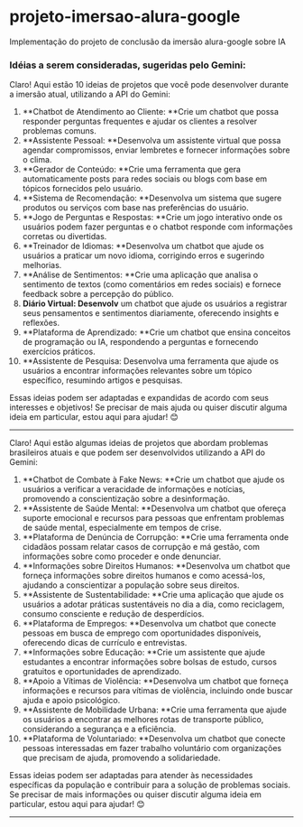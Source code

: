 # projeto-imersao-alura-google
Implementação do projeto de conclusão da imersão alura-google sobre IA

### Idéias a serem consideradas, sugeridas pelo Gemini:  
Claro! Aqui estão 10 ideias de projetos que você pode desenvolver durante a imersão atual, utilizando a API do Gemini:  
1. **Chatbot de Atendimento ao Cliente: **Crie um chatbot que possa responder perguntas frequentes e ajudar os clientes a resolver problemas comuns.
2. **Assistente Pessoal: **Desenvolva um assistente virtual que possa agendar compromissos, enviar lembretes e fornecer informações sobre o clima.
3. **Gerador de Conteúdo: **Crie uma ferramenta que gera automaticamente posts para redes sociais ou blogs com base em tópicos fornecidos pelo usuário.
4. **Sistema de Recomendação: **Desenvolva um sistema que sugere produtos ou serviços com base nas preferências do usuário.
4. **Jogo de Perguntas e Respostas: **Crie um jogo interativo onde os usuários podem fazer perguntas e o chatbot responde com informações corretas ou divertidas.
5. **Treinador de Idiomas: **Desenvolva um chatbot que ajude os usuários a praticar um novo idioma, corrigindo erros e sugerindo melhorias.
6. **Análise de Sentimentos: **Crie uma aplicação que analisa o sentimento de textos (como comentários em redes sociais) e fornece feedback sobre a percepção do público.
7. **Diário Virtual: Desenvolv** um chatbot que ajude os usuários a registrar seus pensamentos e sentimentos diariamente, oferecendo insights e reflexões.
8. **Plataforma de Aprendizado: **Crie um chatbot que ensina conceitos de programação ou IA, respondendo a perguntas e fornecendo exercícios práticos.
9. **Assistente de Pesquisa: Desenvolva uma ferramenta que ajude os usuários a encontrar informações relevantes sobre um tópico específico, resumindo artigos e pesquisas.

Essas ideias podem ser adaptadas e expandidas de acordo com seus interesses e objetivos! Se precisar de mais ajuda ou quiser discutir alguma ideia em particular, estou aqui para ajudar! 😊

---  

Claro! Aqui estão algumas ideias de projetos que abordam problemas brasileiros atuais e que podem ser desenvolvidos utilizando a API do Gemini:

1. **Chatbot de Combate à Fake News: **Crie um chatbot que ajude os usuários a verificar a veracidade de informações e notícias, promovendo a conscientização sobre a desinformação.
2. **Assistente de Saúde Mental: **Desenvolva um chatbot que ofereça suporte emocional e recursos para pessoas que enfrentam problemas de saúde mental, especialmente em tempos de crise.
3. **Plataforma de Denúncia de Corrupção: **Crie uma ferramenta onde cidadãos possam relatar casos de corrupção e má gestão, com informações sobre como proceder e onde denunciar.
4. **Informações sobre Direitos Humanos: **Desenvolva um chatbot que forneça informações sobre direitos humanos e como acessá-los, ajudando a conscientizar a população sobre seus direitos.
5. **Assistente de Sustentabilidade: **Crie uma aplicação que ajude os usuários a adotar práticas sustentáveis no dia a dia, como reciclagem, consumo consciente e redução de desperdícios.
7. **Plataforma de Empregos: **Desenvolva um chatbot que conecte pessoas em busca de emprego com oportunidades disponíveis, oferecendo dicas de currículo e entrevistas.
8. **Informações sobre Educação: **Crie um assistente que ajude estudantes a encontrar informações sobre bolsas de estudo, cursos gratuitos e oportunidades de aprendizado.
9. **Apoio a Vítimas de Violência: **Desenvolva um chatbot que forneça informações e recursos para vítimas de violência, incluindo onde buscar ajuda e apoio psicológico.
10. **Assistente de Mobilidade Urbana: **Crie uma ferramenta que ajude os usuários a encontrar as melhores rotas de transporte público, considerando a segurança e a eficiência.
11. **Plataforma de Voluntariado: **Desenvolva um chatbot que conecte pessoas interessadas em fazer trabalho voluntário com organizações que precisam de ajuda, promovendo a solidariedade.

Essas ideias podem ser adaptadas para atender às necessidades específicas da população e contribuir para a solução de problemas sociais. Se precisar de mais informações ou quiser discutir alguma ideia em particular, estou aqui para ajudar! 😊

---  


